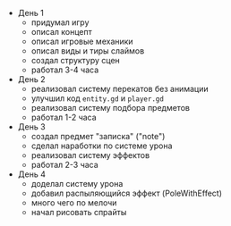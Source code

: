 - День 1
	- придумал игру
	- описал концепт
	- описал игровые механики
	- описал виды и тиры слаймов
	- создал структуру сцен
	- работал 3-4 часа
- День 2
	- реализовал систему перекатов без анимации
	- улучшил код `entity.gd` и `player.gd`
	- реализовал систему подбора предметов
 	- работал 1-2 часа
- День 3
	- создал предмет "записка" ("note")
	- сделал наработки по системе урона
	- реализовал систему эффектов
	- работал 2-3 часа
- День 4
	- доделал систему урона
	- добавил распыляющийся эффект (PoleWithEffect)
	- много чего по мелочи
	- начал рисовать спрайты
